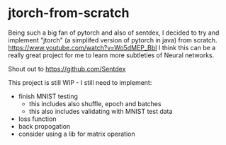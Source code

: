 # jtorch-from-scratch
Being such a big fan of pytorch and also of sentdex, I decided to try and implement "jtorch" (a simplifed version of pytorch in java) from scratch.
https://www.youtube.com/watch?v=Wo5dMEP_BbI
I think this can be a really great project for me to learn more subtleties of Neural networks.

Shout out to https://github.com/Sentdex

This project is still WIP - I still need to implement:
- finish MNIST testing
  - this includes also shuffle, epoch and batches
  - this also includes validating with MNIST test data
- loss function
- back propogation
- consider using a lib for matrix operation